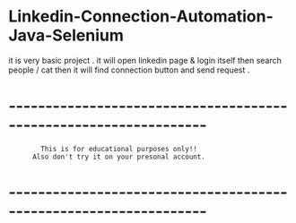 # Linkedin-Connection-Automation-Java-Selenium
it is very basic project . it will open linkedin page &amp; login itself then search people / cat then it will find connection button and send request .

# -----------------------------------------------------------------
            This is for educational purposes only!!                 
          Also don't try it on your presonal account.             
# -----------------------------------------------------------------
